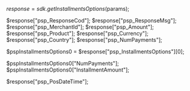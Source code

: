 $response = sdk.getInstallmentsOptions($params);

$response["psp_ResponseCod"];
$response["psp_ResponseMsg"];
$response["psp_MerchantId"];
$response["psp_Amount"];
$response["psp_Product"];
$response["psp_Currency"];
$response["psp_Country"];
$response["psp_NumPayments"];

$pspInstallmentsOptions0 = $response["psp_InstallmentsOptions"][0];

$pspInstallmentsOptions0["NumPayments"];
$pspInstallmentsOptions0["InstallmentAmount"];


$response["psp_PosDateTime"];
